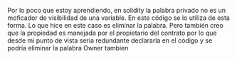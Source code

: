 Por lo poco que estoy aprendiendo, en solidity la palabra privado no es un moficador de visibilidad de una variable. En este código se lo utiliza de esta forma. Lo que hice en este caso es eliminar la palabra. Pero también creo que  la propiedad es manejada por el propietario del contrato por lo que desde mi punto de vista seria redundante declararla en el código y se podría eliminar la palabra Owner tambien
